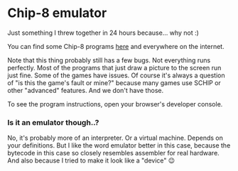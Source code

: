 # Chip-8 emulator

Just something I threw together in 24 hours because... why not :)

You can find some Chip-8 programs [here](https://github.com/dmatlack/chip8) and
everywhere on the internet.

Note that this thing probably still has a few bugs. Not everything runs
perfectly. Most of the programs that just draw a picture to the screen run just
fine. Some of the games have issues. Of course it's always a question of "is
this the game's fault or mine?" because many games use SCHIP or other "advanced"
features. And we don't have those.

To see the program instructions, open your browser's developer console.

### Is it an emulator though..?

No, it's probably more of an interpreter. Or a virtual machine. Depends on your
definitions. But I like the word emulator better in this case, because the
bytecode in this case so closely resembles assembler for real hardware. And also
because I tried to make it look like a "device" 😉
